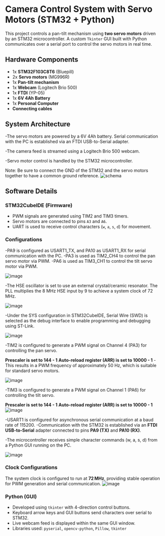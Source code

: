 # Camera Control System with Servo Motors (STM32 + Python)

This project controls a pan-tilt mechanism using **two servo motors** driven by an STM32 microcontroller. A custom `Tkinter` GUI built with Python communicates over a serial port to control the servo motors in real time.

## Hardware Components

- 1x **STM32F103C8T6** (Bluepill)
- 2x **Servo motors** (MG996R)
- 1x **Pan-tilt mechanism**
- 1x **Webcam** (Logitech Brio 500)
- 1x **FTDI** (YP-05)
- 1x **6V 4Ah Battery**
- 1x **Personal Computer**
- **Connecting cables**
## System Architecture
-The servo motors are powered by a 6V 4Ah battery. Serial communication with the PC is established via an FTDI USB-to-Serial adapter.

-The camera feed is streamed using a Logitech Brio 500 webcam.

-Servo motor control is handled by the STM32 microcontroller.

Note: Be sure to connect the GND of the STM32 and the servo motors together to have a common ground reference.
![schema](https://github.com/user-attachments/assets/86e5ada0-e938-468c-acbc-101e327746f3)
## Software Details

### STM32CubeIDE (Firmware)
- PWM signals are generated using TIM2 and TIM3 timers.
- Servo motors are connected to pins `A3` and `A6`.
- UART is used to receive control characters (`w`, `a`, `s`, `d`) for movement.
### Configurations
-PA9 is configured as USART1_TX, and PA10 as USART1_RX for serial communication with the PC.
-PA3 is used as TIM2_CH4 to control the pan servo motor via PWM.
-PA6 is used as TIM3_CH1 to control the tilt servo motor via PWM.

![image](https://github.com/user-attachments/assets/a3faf8cb-6189-4fe1-805a-e0b86ae9e60f)


-The HSE oscillator is set to use an external crystal/ceramic resonator. The PLL multiplies the 8 MHz HSE input by 9 to achieve a system clock of 72 MHz.

![image](https://github.com/user-attachments/assets/d0643ebf-f0db-40d8-843f-f8f16934f38a)


-Under the SYS configuration in STM32CubeIDE, Serial Wire (SWD) is selected as the debug interface to enable programming and debugging using ST-Link.

![image](https://github.com/user-attachments/assets/48e6746e-8d1b-4fdf-8d5e-c5efa6d8d4be)


-TIM2 is configured to generate a PWM signal on Channel 4 (PA3) for controlling the pan servo.

**Prescaler is set to 144 - 1**
**Auto-reload register (ARR) is set to 10000 - 1**
-This results in a PWM frequency of approximately 50 Hz, which is suitable for standard servo motors.

![image](https://github.com/user-attachments/assets/7078c58f-fe01-40fe-abe4-4e21668f0ce1)

-TIM3 is configured to generate a PWM signal on Channel 1 (PA6) for controlling the tilt servo.

**Prescaler is set to 144 - 1**
**Auto-reload register (ARR) is set to 10000 - 1**
![image](https://github.com/user-attachments/assets/b5d7e06d-e51f-469d-bc75-8d8bdc56f9df)


-USART1 is configured for asynchronous serial communication at a baud rate of 115200.
-Communication with the STM32 is established via an **FTDI USB-to-Serial** adapter connected to pins **PA9 (TX)** and **PA10 (RX)**.

-The microcontroller receives simple character commands (w, a, s, d) from a Python GUI running on the PC.

![image](https://github.com/user-attachments/assets/a26474ff-ef6d-4986-83af-d90b1ddc7ef9)


### Clock Configurations

The system clock is configured to run at **72 MHz**, providing stable operation for PWM generation and serial communication.
![image](https://github.com/user-attachments/assets/d9d73a2c-e362-42d3-b541-dd2760e1f8bb)


### Python (GUI)
- Developed using `tkinter` with 4-direction control buttons.
- Keyboard arrow keys and GUI buttons send characters over serial to STM32.
- Live webcam feed is displayed within the same GUI window.
- Libraries used: `pyserial`, `opencv-python`, `Pillow`, `tkinter`
